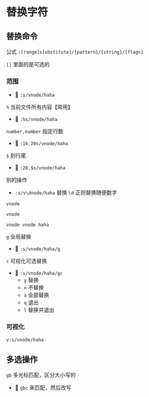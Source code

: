 # 替换字符

## 替换命令

公式 `:[range]s[ubstitute]/{pattern}/{string}/[flags]`

`[]` 里面的是可选的

### 范围

- 🌰 `:s/vnode/haha`

`%` 当前文件所有内容【常用】

- 🌰 `:%s/vnode/haha`

`number,number` 指定行数

- 🌰 `:16,20s/vnode/haha`

`$` 到行尾

- 🌰 `:20,$s/vnode/haha`

别的操作

- `:s/v\dnode/haha` 替换 `\d` 正则替换随便数字

```
vnode

vnode

vnode vnode haha
```

`g` 全局替换

- 🌰 `:s/vnode/haha/g`

`c` 可视化可选替换

- 🌰 `:s/vnode/haha/gc`
  - `y` 替换
  - `n` 不替换
  - `a` 全部替换
  - `q` 退出
  - `l` 替换并退出

### 可视化

`v:s/vnode/haha`

## 多选操作

`gb` 多光标匹配，区分大小写的

- 🌰 `gbc` 来匹配，然后改写
